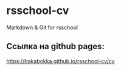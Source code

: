 # rsschool-cv
Markdown &amp; Git for rsschool


## Ссылка на github pages:
https://bakabokka.github.io/rsschool-cv/cv

